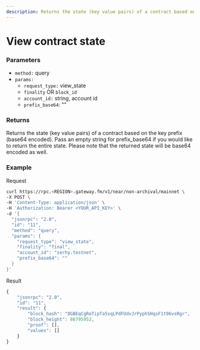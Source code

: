 ```yaml
---
description: Returns the state (key value pairs) of a contract based on the key prefix (base64 encoded). 
---
```


# View contract state

### **Parameters**

* `method:` query
* `params:`
  * `request_type:` view_state
  * `finality` OR `block_id`
  * `account_id:` string, account id
  * `prefix_base64`: ""
  
### **Returns**

Returns the state (key value pairs) of a contract based on the key prefix (base64 encoded). Pass an empty string for prefix_base64 if you would like to return the entire state. Please note that the returned state will be base64 encoded as well.


### **Example**

Request

```bash
curl https://rpc.<REGION>.gateway.fm/v1/near/non-archival/mainnet \
-X POST \
-H 'Content-Type: application/json' \
-H 'Authorization: Bearer <YOUR_API_KEY>' \
-d '{
  "jsonrpc": "2.0",
  "id": "11",
  "method": "query",
  "params": {
    "request_type": "view_state",
    "finality": "final",
    "account_id": "serhy.testnet",
    "prefix_base64": ""
  }
}'
```

Result

```javascript
{
    "jsonrpc": "2.0",
    "id": "11",
    "result": {
        "block_hash": "DGBEqCgRoTipTa5sqLPdFUdvJrPyphSHqsF1t96vsRgr",
        "block_height": 86795952,
        "proof": [],
        "values": []
    }
}
```